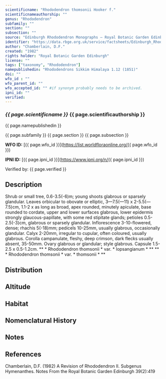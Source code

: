 ```yaml
---
scientificname: "Rhododendron thomsonii Hooker f."
scientificnameauthorship: ""
genus: "Rhododendron"
subfamily: ""
section: ""
subsection: ""
source: "Edinburgh Rhododendron Monographs – Royal Botanic Garden Edinburgh"
identifier: "https://data.rbge.org.uk/service/factsheets/Edinburgh_Rhododendron_Monographs.xhtml"
author: "Chamberlain, D.F."
created: "1982"
rights holder: "Royal Botanic Garden Edinburgh"
license: ""
tags: ["taxonomy", "Rhododendron"]
namepublishedin: "Rhododendrons Sikkim Himalaya 1.12 (1851)"
doi: ""
wfo_id : ""
wfo_parent_id: ""
wfo_accepted_id: "" #if synonym probably needs to be archived.                      
ipni_id: ""
verified:
---
```

### _{{ page.scientificname }}_ {{ page.scientificauthorship }}
 {{ page.namepublishedin }}

{{ page.subfamily }} {{ page.section }} {{ page.subsection }}

**WFO ID:** [{{ page.wfo_id }}](https://list.worldfloraonline.org/{{ page.wfo_id }})

**IPNI ID:** [{{ page.ipni_id }}](https://www.ipni.org/n/{{ page.ipni_id }})

Verified by: {{ page.verified }}



## Description
Shrub or small tree, 0.6-3.5(-6)m; young shoots glabrous or sparsely glandular. Leaves orbicular to obovate or elliptic, 3—7.5(—11) x 2-5.5(—7.5)cm, 1.1-2 x as long as broad, apex rounded, minutely apiculate, base rounded to cordate, upper and lower surfaces glabrous, lower epidermis strongly glaucous-papillate, with some red stipitate glands; petioles 0.5-2.5(-3)cm, glabrous or sparsely glandular. Inflorescence 3-10-fIowered, dense; rhachis 5(-18)mm; pedicels 10-25mm, usually glabrous, occasionally glandular. Calyx 2-20mm, irregular to cupular, often coloured, usually glabrous. Corolla campanulate, fleshy, deep crimson, dark flecks usually absent, 35-50mm. Ovary glabrous or glandular; style glabrous. Capsule 1.5-2.5 x 0.5-1.2cm. ** * Rhododendron thomsonii * var. * lopsangianum * ** ** * Rhododendron thomsonii * var. * thomsonii * **

## Distribution


## Altitude


## Habitat


## Nomenclatural History

                       
## Notes


## References

Chamberlain, D.F. (1982) A Revision of Rhododendron II. Subgenus Hymenanthes. Notes From the Royal Botanic Garden Edinburgh 39(2):419
